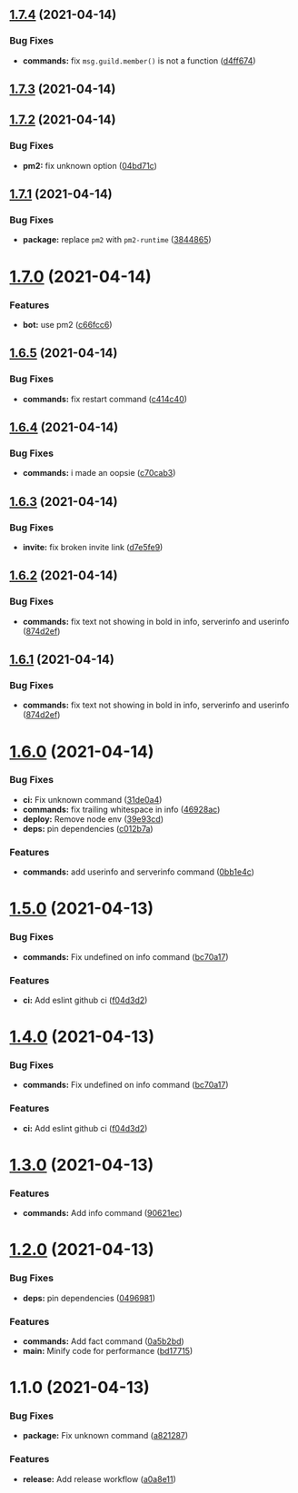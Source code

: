 ## [1.7.4](https://github.com/1chiSensei/Tanaka/compare/1.7.3...1.7.4) (2021-04-14)


### Bug Fixes

* **commands:** fix `msg.guild.member()` is not a function ([d4ff674](https://github.com/1chiSensei/Tanaka/commit/d4ff6743bf6186a100f5d54b4dfbcf04dc153a2b))

## [1.7.3](https://github.com/1chiSensei/Tanaka/compare/1.7.2...1.7.3) (2021-04-14)

## [1.7.2](https://github.com/1chiSensei/Tanaka/compare/1.7.1...1.7.2) (2021-04-14)

### Bug Fixes

- **pm2:** fix unknown option ([04bd71c](https://github.com/1chiSensei/Tanaka/commit/04bd71c5c587b72375e3eab0ef9f496995face54))

## [1.7.1](https://github.com/1chiSensei/Tanaka/compare/1.7.0...1.7.1) (2021-04-14)

### Bug Fixes

- **package:** replace `pm2` with `pm2-runtime` ([3844865](https://github.com/1chiSensei/Tanaka/commit/3844865c55bf982b84c765fe09bf2f3a8933db56))

# [1.7.0](https://github.com/1chiSensei/Tanaka/compare/1.6.5...1.7.0) (2021-04-14)

### Features

- **bot:** use pm2 ([c66fcc6](https://github.com/1chiSensei/Tanaka/commit/c66fcc6e839c5b74d9f24886cbaa338dde821c1e))

## [1.6.5](https://github.com/1chiSensei/Tanaka/compare/1.6.4...1.6.5) (2021-04-14)

### Bug Fixes

- **commands:** fix restart command ([c414c40](https://github.com/1chiSensei/Tanaka/commit/c414c405d5da7924077f08749509f947e12b2345))

## [1.6.4](https://github.com/1chiSensei/Tanaka/compare/1.6.3...1.6.4) (2021-04-14)

### Bug Fixes

- **commands:** i made an oopsie ([c70cab3](https://github.com/1chiSensei/Tanaka/commit/c70cab3fbd86e43e8f30cf441e2ad4d45079d4ba))

## [1.6.3](https://github.com/1chiSensei/Tanaka/compare/1.6.2...1.6.3) (2021-04-14)

### Bug Fixes

- **invite:** fix broken invite link ([d7e5fe9](https://github.com/1chiSensei/Tanaka/commit/d7e5fe9f30749d9153b056f3feda87128dfebe7c))

## [1.6.2](https://github.com/1chiSensei/Tanaka/compare/1.6.0...1.6.2) (2021-04-14)

### Bug Fixes

- **commands:** fix text not showing in bold in info, serverinfo and userinfo ([874d2ef](https://github.com/1chiSensei/Tanaka/commit/874d2ef9ddf6754b8166ff03337a59f041d96628))

## [1.6.1](https://github.com/1chiSensei/Tanaka/compare/1.6.0...1.6.1) (2021-04-14)

### Bug Fixes

- **commands:** fix text not showing in bold in info, serverinfo and userinfo ([874d2ef](https://github.com/1chiSensei/Tanaka/commit/874d2ef9ddf6754b8166ff03337a59f041d96628))

# [1.6.0](https://github.com/1chiSensei/Tanaka/compare/1.5.0...1.6.0) (2021-04-14)

### Bug Fixes

- **ci:** Fix unknown command ([31de0a4](https://github.com/1chiSensei/Tanaka/commit/31de0a4ae8f49603eb311a36a84f8d9f1a4c71cb))
- **commands:** fix trailing whitespace in info ([46928ac](https://github.com/1chiSensei/Tanaka/commit/46928ac6b7cbcb16b76327ba0b9b04d0da4991b1))
- **deploy:** Remove node env ([39e93cd](https://github.com/1chiSensei/Tanaka/commit/39e93cdfd246428a95c115b2784bd4607359cc1a))
- **deps:** pin dependencies ([c012b7a](https://github.com/1chiSensei/Tanaka/commit/c012b7a26b84c1301f242ade567a8bc1bf68fbc0))

### Features

- **commands:** add userinfo and serverinfo command ([0bb1e4c](https://github.com/1chiSensei/Tanaka/commit/0bb1e4cf5824da3a14e533690d53fd653365093f))

# [1.5.0](https://github.com/1chiSensei/Tanaka/compare/1.3.0...1.5.0) (2021-04-13)

### Bug Fixes

- **commands:** Fix undefined on info command ([bc70a17](https://github.com/1chiSensei/Tanaka/commit/bc70a174c566b61ba7a8a5c69447c8fd6de52a13))

### Features

- **ci:** Add eslint github ci ([f04d3d2](https://github.com/1chiSensei/Tanaka/commit/f04d3d2d288e4298999ef3338dc8cfc2173a7c22))

# [1.4.0](https://github.com/1chiSensei/Tanaka/compare/1.3.0...1.4.0) (2021-04-13)

### Bug Fixes

- **commands:** Fix undefined on info command ([bc70a17](https://github.com/1chiSensei/Tanaka/commit/bc70a174c566b61ba7a8a5c69447c8fd6de52a13))

### Features

- **ci:** Add eslint github ci ([f04d3d2](https://github.com/1chiSensei/Tanaka/commit/f04d3d2d288e4298999ef3338dc8cfc2173a7c22))

# [1.3.0](https://github.com/1chiSensei/Tanaka/compare/1.2.0...1.3.0) (2021-04-13)

### Features

- **commands:** Add info command ([90621ec](https://github.com/1chiSensei/Tanaka/commit/90621ec5de1c6f25de971c05c7712102507ad139))

# [1.2.0](https://github.com/1chiSensei/Tanaka/compare/1.1.0...1.2.0) (2021-04-13)

### Bug Fixes

- **deps:** pin dependencies ([0496981](https://github.com/1chiSensei/Tanaka/commit/04969813668d80c24361b5196fa57c448925b469))

### Features

- **commands:** Add fact command ([0a5b2bd](https://github.com/1chiSensei/Tanaka/commit/0a5b2bd36e170de4f8e3ba5239a7ad5b66376d03))
- **main:** Minify code for performance ([bd17715](https://github.com/1chiSensei/Tanaka/commit/bd177157fb358bf1760431b856c7ee24dfe022b8))

# 1.1.0 (2021-04-13)

### Bug Fixes

- **package:** Fix unknown command ([a821287](https://github.com/1chiSensei/Tanaka/commit/a821287f6a02850155a1e0308a18e84f95c116a6))

### Features

- **release:** Add release workflow ([a0a8e11](https://github.com/1chiSensei/Tanaka/commit/a0a8e1180f648ebaf8bfa3e6fefe80392d3f1c8d))
